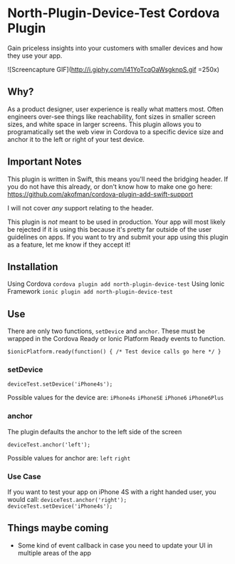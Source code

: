 # North-Plugin-Device-Test Cordova Plugin

Gain priceless insights into your customers with smaller devices and how they use your app. 

![Screencapture GIF](http://i.giphy.com/l41YoTcqOaWsgknpS.gif =250x)

## Why?

As a product designer, user experience is really what matters most. Often engineers over-see things like reachability, font sizes in smaller screen sizes, and white space in larger screens. This plugin allows you to programatically set the web view in Cordova to a specific device size and anchor it to the left or right of your test device.

## Important Notes
This plugin is written in Swift, this means you'll need the bridging header. If you do not have this already, or don't know how to make one go here: https://github.com/akofman/cordova-plugin-add-swift-support

I will not cover *any* support relating to the header.

This plugin is *not* meant to be used in production. Your app will most likely be rejected if it is using this because it's pretty far outside of the user guidelines on apps. If you want to try and submit your app using this plugin as a feature, let me know if they accept it!

## Installation

Using Cordova `cordova plugin add north-plugin-device-test`
Using Ionic Framework `ionic plugin add north-plugin-device-test`

## Use

There are only two functions, `setDevice` and `anchor`. These must be wrapped in the Cordova Ready or Ionic Platform Ready events to function. 

`$ionicPlatform.ready(function() { /* Test device calls go here */ }` 

### setDevice

`deviceTest.setDevice('iPhone4s');`

Possible values for the device are:
`iPhone4s`
`iPhoneSE`
`iPhone6`
`iPhone6Plus`

### anchor

The plugin defaults the anchor to the left side of the screen

`deviceTest.anchor('left');`

Possible values for anchor are:
`left`
`right`

### Use Case

If you want to test your app on iPhone 4S with a right handed user, you would call:
`deviceTest.anchor('right'); deviceTest.setDevice('iPhone4s');`

## Things maybe coming
* Some kind of event callback in case you need to update your UI in multiple areas of the app

